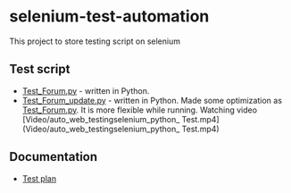 # selenium-test-automation

This project to store testing script on selenium 

## Test script
- [Test_Forum.py](src/Test_Forum.py) - written in Python. 
- [Test_Forum_update.py](src/Test_Forum_update.py) - written in Python. Made some optimization as [Test_Forum.py](src/Test_Forum.py). It is more flexible while running. Watching video [Video/auto_web_testingselenium_python_ Test.mp4](Video/auto_web_testingselenium_python_ Test.mp4)

## Documentation
- [Test plan](doc/TestPlan.md)
